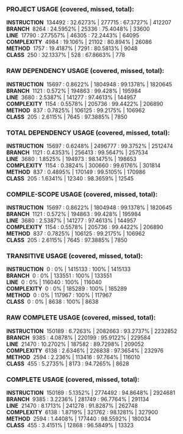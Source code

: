 ### PROJECT USAGE (covered, missed, total):  
**INSTRUCTION** &nbsp;134492 : 32.6273% | 277715 : 67.3727% | 412207  
**BRANCH** &nbsp;8264 : 24.5952% | 25336 : 75.4048% | 33600  
**LINE** &nbsp;17790 : 27.7557% | 46305 : 72.2443% | 64095  
**COMPLEXITY** &nbsp;4984 : 19.106% | 21102 : 80.894% | 26086  
**METHOD** &nbsp;1757 : 19.4187% | 7291 : 80.5813% | 9048  
**CLASS** &nbsp;250 : 32.1337% | 528 : 67.8663% | 778  
  
### RAW DEPENDENCY USAGE (covered, missed, total):  
**INSTRUCTION** &nbsp;15697 : 0.8622% | 1804948 : 99.1378% | 1820645  
**BRANCH** &nbsp;1121 : 0.572% | 194863 : 99.428% | 195984  
**LINE** &nbsp;3680 : 2.5387% | 141277 : 97.4613% | 144957  
**COMPLEXITY** &nbsp;1154 : 0.5578% | 205736 : 99.4422% | 206890  
**METHOD** &nbsp;837 : 0.7825% | 106125 : 99.2175% | 106962  
**CLASS** &nbsp;205 : 2.6115% | 7645 : 97.3885% | 7850  
  
### TOTAL DEPENDENCY USAGE (covered, missed, total):  
**INSTRUCTION** &nbsp;15697 : 0.6248% | 2496777 : 99.3752% | 2512474  
**BRANCH** &nbsp;1121 : 0.4353% | 256413 : 99.5647% | 257534  
**LINE** &nbsp;3680 : 1.8525% | 194973 : 98.1475% | 198653  
**COMPLEXITY** &nbsp;1154 : 0.3824% | 300660 : 99.6176% | 301814  
**METHOD** &nbsp;837 : 0.4895% | 170149 : 99.5105% | 170986  
**CLASS** &nbsp;205 : 1.6341% | 12340 : 98.3659% | 12545  
  
### COMPILE-SCOPE USAGE (covered, missed, total):  
**INSTRUCTION** &nbsp;15697 : 0.8622% | 1804948 : 99.1378% | 1820645  
**BRANCH** &nbsp;1121 : 0.572% | 194863 : 99.428% | 195984  
**LINE** &nbsp;3680 : 2.5387% | 141277 : 97.4613% | 144957  
**COMPLEXITY** &nbsp;1154 : 0.5578% | 205736 : 99.4422% | 206890  
**METHOD** &nbsp;837 : 0.7825% | 106125 : 99.2175% | 106962  
**CLASS** &nbsp;205 : 2.6115% | 7645 : 97.3885% | 7850  
  
### TRANSITIVE USAGE (covered, missed, total):  
**INSTRUCTION** &nbsp;0 : 0% | 1415133 : 100% | 1415133  
**BRANCH** &nbsp;0 : 0% | 133551 : 100% | 133551  
**LINE** &nbsp;0 : 0% | 116040 : 100% | 116040  
**COMPLEXITY** &nbsp;0 : 0% | 185289 : 100% | 185289  
**METHOD** &nbsp;0 : 0% | 117967 : 100% | 117967  
**CLASS** &nbsp;0 : 0% | 8638 : 100% | 8638  
  
### RAW COMPLETE USAGE (covered, missed, total):  
**INSTRUCTION** &nbsp;150189 : 6.7263% | 2082663 : 93.2737% | 2232852  
**BRANCH** &nbsp;9385 : 4.0878% | 220199 : 95.9122% | 229584  
**LINE** &nbsp;21470 : 10.2702% | 187582 : 89.7298% | 209052  
**COMPLEXITY** &nbsp;6138 : 2.6346% | 226838 : 97.3654% | 232976  
**METHOD** &nbsp;2594 : 2.236% | 113416 : 97.764% | 116010  
**CLASS** &nbsp;455 : 5.2735% | 8173 : 94.7265% | 8628  
  
### COMPLETE USAGE (covered, missed, total):  
**INSTRUCTION** &nbsp;150189 : 5.1352% | 2774492 : 94.8648% | 2924681  
**BRANCH** &nbsp;9385 : 3.2236% | 281749 : 96.7764% | 291134  
**LINE** &nbsp;21470 : 8.1713% | 241278 : 91.8287% | 262748  
**COMPLEXITY** &nbsp;6138 : 1.8719% | 321762 : 98.1281% | 327900  
**METHOD** &nbsp;2594 : 1.4408% | 177440 : 98.5592% | 180034  
**CLASS** &nbsp;455 : 3.4151% | 12868 : 96.5849% | 13323  
